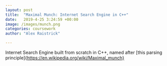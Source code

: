 ```yaml
---
layout: post
title:  "Maximal Munch: Internet Search Engine in C++"
date:   2019-4-25 3:24:59 +00:00
image: /images/munch.png
categories: coursework
author: "Alex Raistrick"

---
```


Internet Search Engine built from scratch in C++, named after [this parsing principle]{https://en.wikipedia.org/wiki/Maximal_munch}